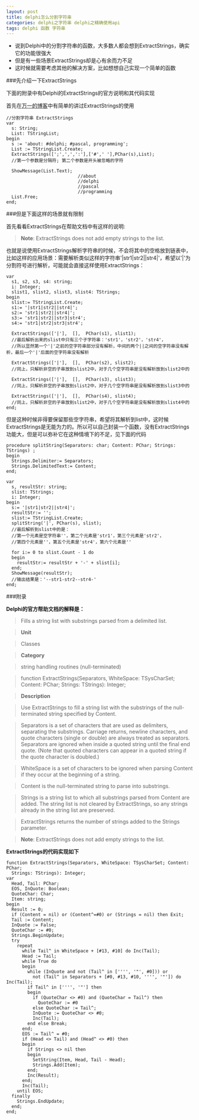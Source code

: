 ```yaml
---
layout: post
title: delphi怎么分割字符串
categories: delphi之字符串 delphi之精确使用api
tags: delphi 函数 字符串
---
```


* 说到Delphi中的分割字符串的函数，大多数人都会想到ExtractStrings，确实它的功能很强大
* 但是有一些场景ExtractStrings却是心有余而力不足
* 这时候就需要考虑其他的解决方案，比如想想自己实现一个简单的函数

###先介绍一下ExtractStrings

下面的附录中有Delphi的ExtractStrings的官方说明和其代码实现

首先在[万一的博客](http://www.cnblogs.com/del/archive/2007/12/11/991479.html)中有简单的讲过ExtractStrings的使用

```
//分割字符串 ExtractStrings
var
  s: String;
  List: TStringList;
begin
  s := 'about: #delphi; #pascal, programming';
  List := TStringList.Create;
  ExtractStrings([';',',',':'],['#',' '],PChar(s),List);
  //第一个参数是分隔符; 第二个参数是开头被忽略的字符

  ShowMessage(List.Text);  
                           //about
                           //delphi
                           //pascal
                           //programming
  List.Free;
end;
```

###但是下面这样的场景就有限制

首先看看ExtractStrings在帮助文档中有这样的说明:

>**Note**:	ExtractStrings does not add empty strings to the list.

也就是说使用ExtractStrings解析字符串的时候，不会将其中的空格放到链表中，比如这样的应用场景：需要解析类似这样的字符串'|str1|str2||str4|'，希望以'|'为分割符号进行解析，可能就会直接这样使用ExtractStrings：

```
var
  s1, s2, s3, s4: string;
  i: Integer;
  slist1, slist2, slist3, slist4: TStrings;
begin
  slist:= TStringList.Create;
  s1:= '|str1|str2||str4|';
  s2:= 'str1|str2||str4|';
  s3:= 'str1|str2||str3|str4';
  s4:= 'str1|str2|str3|str4';
  
  ExtractStrings(['|'],  [],  PChar(s1), slist1);
  //最后解析出来的slist中只有三个子字符串：'str1'，'str2'，'str4'，
  //所以显然第一个'|'之前的空字符串部分没有解析，中间的两个||之间的空字符串没有解析，最后一个'|'后面的空字符串没有解析
  
  ExtractStrings(['|'],  [],  PChar(s2), slist2);
  //同上，只解析非空的子串放到slist2中，对于几个空字符串是没有解析放到slist2中的
  
  ExtractStrings(['|'],  [],  PChar(s3), slist3);
  //同上，只解析非空的子串放到slist2中，对于几个空字符串是没有解析放到slist3中的
  
  ExtractStrings(['|'],  [],  PChar(s4), slist4);
  //同上，只解析非空的子串放到slist2中，对于几个空字符串是没有解析放到slist4中的
end;
```

但是这种时候非得要保留那些空字符串，希望将其解析到list中，这时候ExtractStrings是无能为力的。所以可以自己封装一个函数，没有ExtractStrings功能大，但是可以弥补它在这种情境下的不足，见下面的代码

```
procedure splitString(Separators: char; Content: PChar; Strings: TStrings) ;
begin
  Strings.Delimiter:= Separators;
  Strings.DelimitedText:= Content;
end;

var
  s, resultStr: string;
  slist: TStrings;
  i: Integer;
begin
  s:= '|str1|str2||str4|';
  resultStr:= '';
  slist:= TStringList.Create;
  splitString('|', PChar(s), slist);
  //最后解析到slist中的是：
  //第一个元素是空字符串''，第二个元素是'str1'，第三个元素是'str2'，
  //第四个元素是''，第五个元素是'str4'，第六个元素是''
  
  for i:= 0 to slist.Count - 1 do
  begin
    resultStr:= resultStr + '-' + slist[i];
  end;
  ShowMessage(resultStr);
  //输出结果是：'--str1-str2--str4-'
end;
```

###附录

**Delphi的官方帮助文档的解释是：**

>Fills a string list with substrings parsed from a delimited list.

>**Unit**

>Classes

>**Category**

>string handling routines (null-terminated)

>function ExtractStrings(Separators, WhiteSpace: TSysCharSet; Content: PChar; Strings: TStrings): Integer;

>**Description**

>Use ExtractStrings to fill a string list with the substrings of the null-terminated string specified by Content.

>Separators is a set of characters that are used as delimiters, separating the substrings. Carriage returns, newline characters, and quote characters (single or double) are always treated as separators. Separators are ignored when inside a quoted string until the final end quote. (Note that quoted characters can appear in a quoted string if the quote character is doubled.)

>WhiteSpace is a set of characters to be ignored when parsing Content if they occur at the beginning of a string.

>Content is the null-terminated string to parse into substrings.

>Strings is a string list to which all substrings parsed from Content are added. The string list is not cleared by ExtractStrings, so any strings already in the string list are preserved.

>ExtractStrings returns the number of strings added to the Strings parameter.

>**Note**:	ExtractStrings does not add empty strings to the list.

**ExtractStrings的代码实现如下**

```
function ExtractStrings(Separators, WhiteSpace: TSysCharSet; Content: PChar;
  Strings: TStrings): Integer;
var
  Head, Tail: PChar;
  EOS, InQuote: Boolean;
  QuoteChar: Char;
  Item: string;
begin
  Result := 0;
  if (Content = nil) or (Content^=#0) or (Strings = nil) then Exit;
  Tail := Content;
  InQuote := False;
  QuoteChar := #0;
  Strings.BeginUpdate;
  try
    repeat
      while Tail^ in WhiteSpace + [#13, #10] do Inc(Tail);
      Head := Tail;
      while True do
      begin
        while (InQuote and not (Tail^ in ['''', '"', #0])) or
          not (Tail^ in Separators + [#0, #13, #10, '''', '"']) do Inc(Tail);
        if Tail^ in ['''', '"'] then
        begin
          if (QuoteChar <> #0) and (QuoteChar = Tail^) then
            QuoteChar := #0
          else QuoteChar := Tail^;
          InQuote := QuoteChar <> #0;
          Inc(Tail);
        end else Break;
      end;
      EOS := Tail^ = #0;
      if (Head <> Tail) and (Head^ <> #0) then
      begin
        if Strings <> nil then
        begin
          SetString(Item, Head, Tail - Head);
          Strings.Add(Item);
        end;
        Inc(Result);
      end;
      Inc(Tail);
    until EOS;
  finally
    Strings.EndUpdate;
  end;
end;
```
